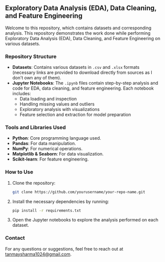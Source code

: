 ## Exploratory Data Analysis (EDA), Data Cleaning, and Feature Engineering

Welcome to this repository, which contains datasets and corresponding analysis. This repository demonstrates the work done while performing Exploratory Data Analysis (EDA), Data Cleaning, and Feature Engineering on various datasets.

### Repository Structure

- **Datasets**: Contains various datasets in `.csv` and `.xlsx` formats (necessary links are provided to download directly from sources as I don't own any of them). 
- **Jupyter Notebooks**: The `.ipynb` files contain step-by-step analysis and code for EDA, data cleaning, and feature engineering. Each notebook includes:
  - Data loading and inspection
  - Handling missing values and outliers
  - Exploratory analysis with visualizations
  - Feature selection and extraction for model preparation

### Tools and Libraries Used

- **Python**: Core programming language used.
- **Pandas**: For data manipulation.
- **NumPy**: For numerical operations.
- **Matplotlib & Seaborn**: For data visualization.
- **Scikit-learn**: For feature engineering.

### How to Use

1. Clone the repository:
   ```bash
   git clone https://github.com/yourusername/your-repo-name.git
   ```
2. Install the necessary dependencies by running:
   ```bash
   pip install -r requirements.txt
   ```
3. Open the Jupyter notebooks to explore the analysis performed on each dataset.

### Contact

For any questions or suggestions, feel free to reach out at tanmaysharma1024@gmail.com.
